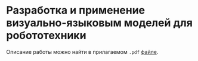 # Разработка и применение визуально-языковым моделей для робототехники
Описание работы можно найти в прилагаемом `.pdf` [файле](https://github.com/wolkendolf/RoboticVLA/blob/main/KazachkovDaniil_VLA_CogModels.pdf).
